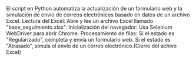 El script en Python automatiza la actualización de un formulario web y la simulación de envío de correos electrónicos 
basado en datos de un archivo Excel.
Lectura del Excel: Abre y lee un archivo Excel llamado "base_seguimiento.xlsx". 
Inicialización del navegador: Usa Selenium WebDriver para abrir Chrome. 
Procesamiento de filas: Si el estado es "Regularizado", completa y envía un formulario web. 
Si el estado es "Atrasado", simula el envío de un correo electrónico.(Cierre del achivo Excel)
